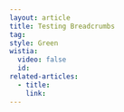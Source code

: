```yaml
---
layout: article
title: Testing Breadcrumbs
tag:
style: Green
wistia:
  video: false
  id:
related-articles:
  - title:
    link:
---
```

